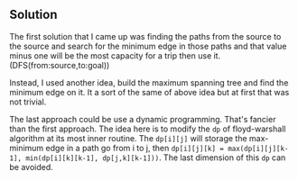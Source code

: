 Solution
---

The first solution that I came up was finding the paths from the source
to the source and search for the minimum edge in those paths and that value
minus one will be the most capacity for a trip then use it. (DFS(from:source,to:goal))

Instead, I used another idea, build the maximum spanning tree and find the
minimum edge on it. It a sort of the same of above idea but at first that
was not trivial.

The last approach could be use a dynamic programming. That's fancier than
the first approach. The idea here is to modify the `dp` of floyd-warshall
algorithm at its most inner routine. The `dp[i][j]` will storage the max-minimum
edge in a path go from i to j, then
`dp[i][j][k] = max(dp[i][j][k-1], min(dp[i][k][k-1], dp[j,k][k-1]))`.
The last dimension of this `dp` can be avoided.
